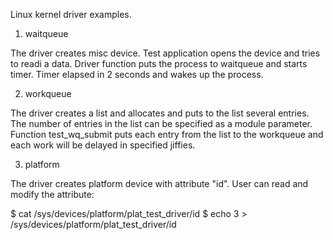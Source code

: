 Linux kernel driver examples.

1. waitqueue

The driver creates misc device. Test application opens the device
and tries to readi a data. Driver function puts the process to
waitqueue and starts timer. Timer elapsed in 2 seconds and wakes up
the process.

2. workqueue

The driver creates a list and allocates and puts to the list several
entries. The number of entries in the list can be specified
as a module parameter.
Function test_wq_submit puts each entry from the list to the workqueue
and each work will be delayed in specified jiffies.

3. platform

The driver creates platform device with attribute "id".
User can read and modify the attribute:

 $ cat /sys/devices/platform/plat_test_driver/id
 $ echo 3 > /sys/devices/platform/plat_test_driver/id
